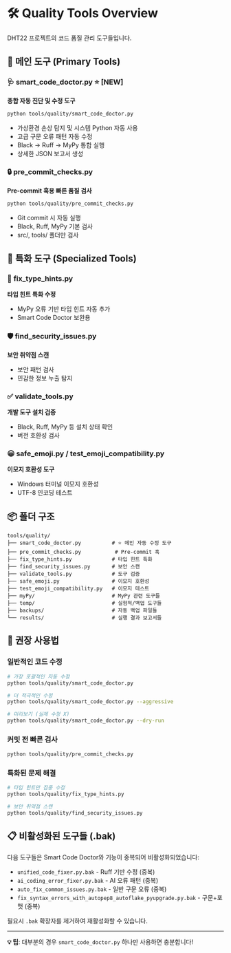 # 🛠️ Quality Tools Overview

DHT22 프로젝트의 코드 품질 관리 도구들입니다.

## 🎯 **메인 도구 (Primary Tools)**

### 🩺 **smart_code_doctor.py** ⭐ **[NEW]**
**종합 자동 진단 및 수정 도구**
```bash
python tools/quality/smart_code_doctor.py
```
- 가상환경 손상 탐지 및 시스템 Python 자동 사용
- 고급 구문 오류 패턴 자동 수정
- Black → Ruff → MyPy 통합 실행
- 상세한 JSON 보고서 생성

### 🔒 **pre_commit_checks.py**
**Pre-commit 훅용 빠른 품질 검사**
```bash
python tools/quality/pre_commit_checks.py
```
- Git commit 시 자동 실행
- Black, Ruff, MyPy 기본 검사
- src/, tools/ 폴더만 검사

## 🎯 **특화 도구 (Specialized Tools)**

### 📝 **fix_type_hints.py**
**타입 힌트 특화 수정**
- MyPy 오류 기반 타입 힌트 자동 추가
- Smart Code Doctor 보완용

### 🛡️ **find_security_issues.py**
**보안 취약점 스캔**
- 보안 패턴 검사
- 민감한 정보 누출 탐지

### ✅ **validate_tools.py**
**개발 도구 설치 검증**
- Black, Ruff, MyPy 등 설치 상태 확인
- 버전 호환성 검사

### 😀 **safe_emoji.py / test_emoji_compatibility.py**
**이모지 호환성 도구**
- Windows 터미널 이모지 호환성
- UTF-8 인코딩 테스트

## 📦 **폴더 구조**

```
tools/quality/
├── smart_code_doctor.py          # ⭐ 메인 자동 수정 도구
├── pre_commit_checks.py           # Pre-commit 훅
├── fix_type_hints.py             # 타입 힌트 특화
├── find_security_issues.py       # 보안 스캔
├── validate_tools.py             # 도구 검증
├── safe_emoji.py                 # 이모지 호환성
├── test_emoji_compatibility.py   # 이모지 테스트
├── myPy/                         # MyPy 관련 도구들
├── temp/                         # 실험적/백업 도구들
├── backups/                      # 자동 백업 파일들
└── results/                      # 실행 결과 보고서들
```

## 🚀 **권장 사용법**

### 일반적인 코드 수정
```bash
# 가장 포괄적인 자동 수정
python tools/quality/smart_code_doctor.py

# 더 적극적인 수정
python tools/quality/smart_code_doctor.py --aggressive

# 미리보기 (실제 수정 X)
python tools/quality/smart_code_doctor.py --dry-run
```

### 커밋 전 빠른 검사
```bash
python tools/quality/pre_commit_checks.py
```

### 특화된 문제 해결
```bash
# 타입 힌트만 집중 수정
python tools/quality/fix_type_hints.py

# 보안 취약점 스캔
python tools/quality/find_security_issues.py
```

## 📋 **비활성화된 도구들 (.bak)**

다음 도구들은 Smart Code Doctor와 기능이 중복되어 비활성화되었습니다:
- `unified_code_fixer.py.bak` - Ruff 기반 수정 (중복)
- `ai_coding_error_fixer.py.bak` - AI 오류 패턴 (중복)
- `auto_fix_common_issues.py.bak` - 일반 구문 오류 (중복)
- `fix_syntax_errors_with_autopep8_autoflake_pyupgrade.py.bak` - 구문+포맷 (중복)

필요시 `.bak` 확장자를 제거하여 재활성화할 수 있습니다.

---

**💡 팁**: 대부분의 경우 `smart_code_doctor.py` 하나만 사용하면 충분합니다!